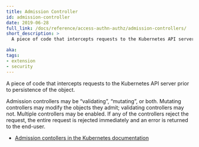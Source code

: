 ```yaml
---
title: Admission Controller
id: admission-controller
date: 2019-06-28
full_link: /docs/reference/access-authn-authz/admission-controllers/
short_description: >
  A piece of code that intercepts requests to the Kubernetes API server prior to persistence of the object.

aka:
tags:
- extension
- security
---
```

A piece of code that intercepts requests to the Kubernetes API server prior to persistence of the object.

<!--more-->

Admission controllers may be “validating”, “mutating”, or both. Mutating controllers may modify the objects they admit; validating controllers may not. Multiple controllers may be enabled. If any of the controllers reject the request, the entire request is rejected immediately and an error is returned to the end-user.

* [Admission contollers in the Kubernetes documentation](/docs/reference/access-authn-authz/admission-controllers/)
